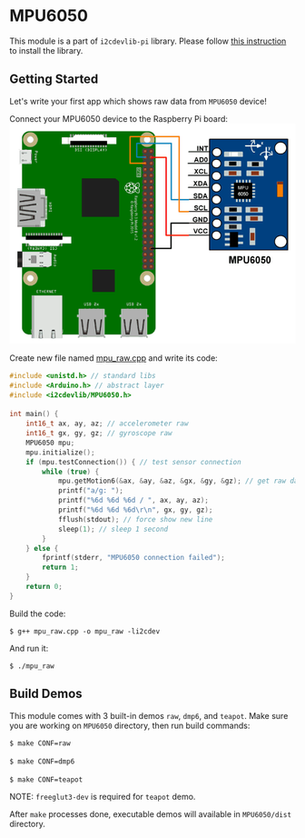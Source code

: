 # MPU6050

This module is a part of `i2cdevlib-pi` library. Please follow [this instruction](https://github.com/mrlordkaj/i2cdevlib-pi#installation) to install the library.

## Getting Started

Let's write your first app which shows raw data from `MPU6050` device!

Connect your MPU6050 device to the Raspberry Pi board:
![MPU6050 connected to Raspberry Pi](docs/MPU6050_interface_with_Pi.png)

Create new file named [mpu_raw.cpp](docs/mpu_raw.cpp) and write its code:
```c++
#include <unistd.h> // standard libs
#include <Arduino.h> // abstract layer
#include <i2cdevlib/MPU6050.h>

int main() {
    int16_t ax, ay, az; // accelerometer raw
    int16_t gx, gy, gz; // gyroscope raw
    MPU6050 mpu;
    mpu.initialize();
    if (mpu.testConnection()) { // test sensor connection
        while (true) {
            mpu.getMotion6(&ax, &ay, &az, &gx, &gy, &gz); // get raw data
            printf("a/g: ");
            printf("%6d %6d %6d / ", ax, ay, az);
            printf("%6d %6d %6d\r\n", gx, gy, gz);
            fflush(stdout); // force show new line
            sleep(1); // sleep 1 second
        }
    } else {
        fprintf(stderr, "MPU6050 connection failed");
        return 1;
    }
    return 0;
}
```

Build the code:
```
$ g++ mpu_raw.cpp -o mpu_raw -li2cdev
```

And run it:
```
$ ./mpu_raw
```

## Build Demos

This module comes with 3 built-in demos `raw`, `dmp6`, and `teapot`. Make sure you are working on `MPU6050` directory, then run build commands:
```
$ make CONF=raw

$ make CONF=dmp6

$ make CONF=teapot
```
NOTE: `freeglut3-dev` is required for `teapot` demo.

After `make` processes done, executable demos will available in `MPU6050/dist` directory.
